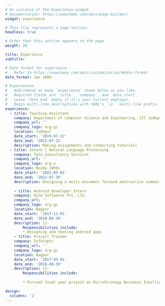 ```yaml
---
# An instance of the Experience widget.
# Documentation: https://wowchemy.com/docs/page-builder/
widget: experience

# This file represents a page section.
headless: true

# Order that this section appears on the page.
weight: 20

title: Experience
subtitle:

# Date format for experience
#   Refer to https://wowchemy.com/docs/customization/#date-format
date_format: Jan 2006

# Experiences.
#   Add/remove as many `experience` items below as you like.
#   Required fields are `title`, `company`, and `date_start`.
#   Leave `date_end` empty if it's your current employer.
#   Begin multi-line descriptions with YAML's `|2-` multi-line prefix.
experience:
  - title: Teaching Assistant
    company: Department of Computer Science and Engineering, IIT Jodhpur
    company_url: ''
    company_logo: org-gc
    location: Jodhpur
    date_start: '2019-07-22'
    date_end: '2022-07-22'
    description: Making assignments and conducting tutorials
  - title: Intern | Natural Language Processing
    company: Tata Consultancy Services
    company_url: ''
    company_logo: org-x
    location: Noida (WFH)
    date_start: '2022-05-01'
    date_end: '2022-07-30'
    description: Designing a multi-document focused abstractive summarization of documents
    
    - title: Android Developer Intern
    company: Hind Softwares Pvt. Ltd.
    company_url: ''
    company_logo: org-gc
    location: Nagpur
    date_start: '2017-11-01'
    date_end: '2018-04-30'
    description: |2-
        Responsibilities include:
        * Designing and testing android apps
    - title: Project Trainee
    company: InfoCepts
    company_url: ''
    company_logo: org-gc
    location: Nagpur
    date_start: '2017-05-01'
    date_end: '2018-08-30'
    description: |2-
        Responsibilities include:
        
        * Pursued final year project on MicroStrategy Business Intelligence

design:
  columns: '1'
---
```

